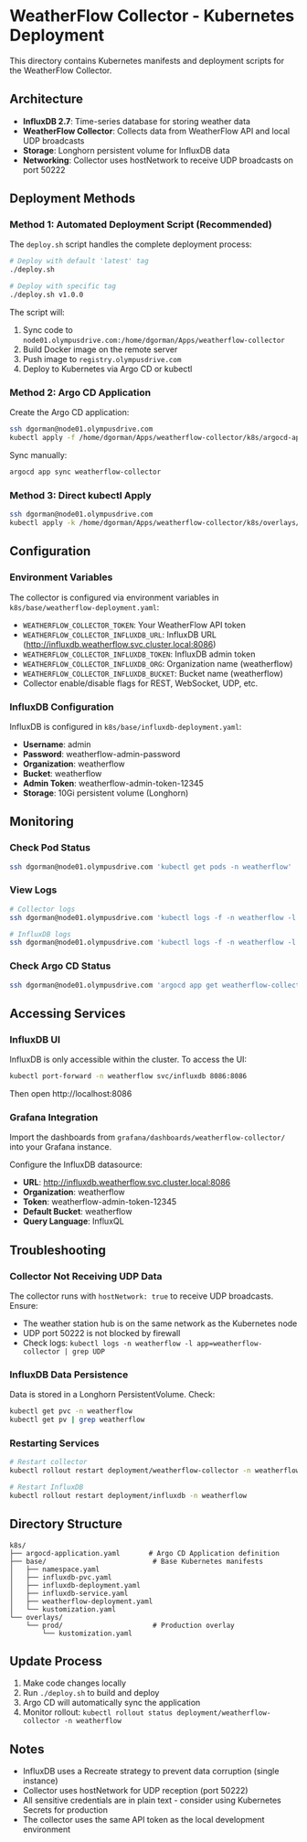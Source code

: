 # WeatherFlow Collector - Kubernetes Deployment

This directory contains Kubernetes manifests and deployment scripts for the WeatherFlow Collector.

## Architecture

- **InfluxDB 2.7**: Time-series database for storing weather data
- **WeatherFlow Collector**: Collects data from WeatherFlow API and local UDP broadcasts
- **Storage**: Longhorn persistent volume for InfluxDB data
- **Networking**: Collector uses hostNetwork to receive UDP broadcasts on port 50222

## Deployment Methods

### Method 1: Automated Deployment Script (Recommended)

The `deploy.sh` script handles the complete deployment process:

```bash
# Deploy with default 'latest' tag
./deploy.sh

# Deploy with specific tag
./deploy.sh v1.0.0
```

The script will:
1. Sync code to `node01.olympusdrive.com:/home/dgorman/Apps/weatherflow-collector`
2. Build Docker image on the remote server
3. Push image to `registry.olympusdrive.com`
4. Deploy to Kubernetes via Argo CD or kubectl

### Method 2: Argo CD Application

Create the Argo CD application:

```bash
ssh dgorman@node01.olympusdrive.com
kubectl apply -f /home/dgorman/Apps/weatherflow-collector/k8s/argocd-application.yaml
```

Sync manually:
```bash
argocd app sync weatherflow-collector
```

### Method 3: Direct kubectl Apply

```bash
ssh dgorman@node01.olympusdrive.com
kubectl apply -k /home/dgorman/Apps/weatherflow-collector/k8s/overlays/prod
```

## Configuration

### Environment Variables

The collector is configured via environment variables in `k8s/base/weatherflow-deployment.yaml`:

- `WEATHERFLOW_COLLECTOR_TOKEN`: Your WeatherFlow API token
- `WEATHERFLOW_COLLECTOR_INFLUXDB_URL`: InfluxDB URL (http://influxdb.weatherflow.svc.cluster.local:8086)
- `WEATHERFLOW_COLLECTOR_INFLUXDB_TOKEN`: InfluxDB admin token
- `WEATHERFLOW_COLLECTOR_INFLUXDB_ORG`: Organization name (weatherflow)
- `WEATHERFLOW_COLLECTOR_INFLUXDB_BUCKET`: Bucket name (weatherflow)
- Collector enable/disable flags for REST, WebSocket, UDP, etc.

### InfluxDB Configuration

InfluxDB is configured in `k8s/base/influxdb-deployment.yaml`:

- **Username**: admin
- **Password**: weatherflow-admin-password
- **Organization**: weatherflow
- **Bucket**: weatherflow
- **Admin Token**: weatherflow-admin-token-12345
- **Storage**: 10Gi persistent volume (Longhorn)

## Monitoring

### Check Pod Status

```bash
ssh dgorman@node01.olympusdrive.com 'kubectl get pods -n weatherflow'
```

### View Logs

```bash
# Collector logs
ssh dgorman@node01.olympusdrive.com 'kubectl logs -f -n weatherflow -l app=weatherflow-collector'

# InfluxDB logs
ssh dgorman@node01.olympusdrive.com 'kubectl logs -f -n weatherflow -l app=influxdb'
```

### Check Argo CD Status

```bash
ssh dgorman@node01.olympusdrive.com 'argocd app get weatherflow-collector'
```

## Accessing Services

### InfluxDB UI

InfluxDB is only accessible within the cluster. To access the UI:

```bash
kubectl port-forward -n weatherflow svc/influxdb 8086:8086
```

Then open http://localhost:8086

### Grafana Integration

Import the dashboards from `grafana/dashboards/weatherflow-collector/` into your Grafana instance.

Configure the InfluxDB datasource:
- **URL**: http://influxdb.weatherflow.svc.cluster.local:8086
- **Organization**: weatherflow
- **Token**: weatherflow-admin-token-12345
- **Default Bucket**: weatherflow
- **Query Language**: InfluxQL

## Troubleshooting

### Collector Not Receiving UDP Data

The collector runs with `hostNetwork: true` to receive UDP broadcasts. Ensure:
- The weather station hub is on the same network as the Kubernetes node
- UDP port 50222 is not blocked by firewall
- Check logs: `kubectl logs -n weatherflow -l app=weatherflow-collector | grep UDP`

### InfluxDB Data Persistence

Data is stored in a Longhorn PersistentVolume. Check:
```bash
kubectl get pvc -n weatherflow
kubectl get pv | grep weatherflow
```

### Restarting Services

```bash
# Restart collector
kubectl rollout restart deployment/weatherflow-collector -n weatherflow

# Restart InfluxDB
kubectl rollout restart deployment/influxdb -n weatherflow
```

## Directory Structure

```
k8s/
├── argocd-application.yaml       # Argo CD Application definition
├── base/                          # Base Kubernetes manifests
│   ├── namespace.yaml
│   ├── influxdb-pvc.yaml
│   ├── influxdb-deployment.yaml
│   ├── influxdb-service.yaml
│   ├── weatherflow-deployment.yaml
│   └── kustomization.yaml
└── overlays/
    └── prod/                      # Production overlay
        └── kustomization.yaml
```

## Update Process

1. Make code changes locally
2. Run `./deploy.sh` to build and deploy
3. Argo CD will automatically sync the application
4. Monitor rollout: `kubectl rollout status deployment/weatherflow-collector -n weatherflow`

## Notes

- InfluxDB uses a Recreate strategy to prevent data corruption (single instance)
- Collector uses hostNetwork for UDP reception (port 50222)
- All sensitive credentials are in plain text - consider using Kubernetes Secrets for production
- The collector uses the same API token as the local development environment
